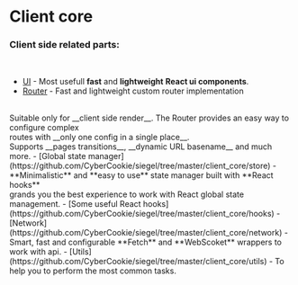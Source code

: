 # Client core

### Client side related parts:

</br>

- [UI](https://github.com/CyberCookie/siegel/tree/master/client_core/ui) - Most usefull **fast** and **lightweight** **React ui components**.
- [Router](https://github.com/CyberCookie/siegel/tree/master/client_core/router) - Fast and lightweight custom router implementation
<br />
    Suitable only for __client side render__. The Router provides an easy way to configure complex<br />
    routes with __only one config in a single place__.<br />
    Supports __pages transitions__, __dynamic URL basename__ and much more.
- [Global state manager](https://github.com/CyberCookie/siegel/tree/master/client_core/store) - **Minimalistic** and **easy to use** state manager built with **React hooks**<br />
    grands you the best experience to work with React global state management.
- [Some useful React hooks](https://github.com/CyberCookie/siegel/tree/master/client_core/hooks)
- [Network](https://github.com/CyberCookie/siegel/tree/master/client_core/network) - Smart, fast and configurable **Fetch** and **WebScoket** wrappers to work with api.
- [Utils](https://github.com/CyberCookie/siegel/tree/master/client_core/utils) - To help you to perform the most common tasks.

